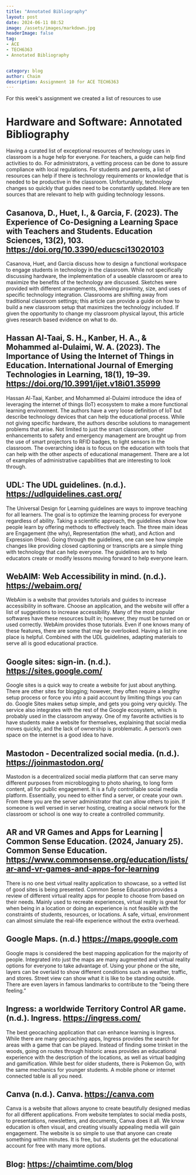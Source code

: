 ```yaml
---
title: "Annotated Bibliography"
layout: post
date: 2024-06-11 08:52
image: /assets/images/markdown.jpg
headerImage: false
tag:
- ACE
- TECH6363
- Annotated Bibliography


category: blog
author: Chaim
description: Assignment 10 for ACE TECH6363
---
```


For this week's assignment we created a list of resources to use



# Hardware and Software: Annotated Bibliography

Having a curated list of exceptional resources of technology uses in classroom is a huge help for everyone. For teachers, a guide can help find activities to do. For administrators, a vetting process can be done to assure compliance with local regulations. For students and parents, a list of resources can help if there is technology requirements or knowledge that is needed to be productive in the classroom. Unfortunately, technology changes so quickly that guides need to be constantly updated. Here are ten sources that are relevant to help with guiding technology lessons. 

## Casanova, D., Huet, I., & Garcia, F. (2023). The Experience of Co-Designing a Learning Space with Teachers and Students. Education Sciences, 13(2), 103. https://doi.org/10.3390/educsci13020103
Casanova, Huet, and Garcia discuss how to design a functional workspace to engage students in technology in the classroom. While not specifically discussing hardware, the implementation of a useable classroom or area to maximize the benefits of the technology are discussed. Sketches were provided with different arrangements, showing proximity, size, and uses of specific technology integration. Classrooms are shifting away from traditional classroom settings; this article can provide a guide on how to build a new classroom setup that maximizes the technology included. If given the opportunity to change my classroom physical layout, this article gives research based evidence on what to do.

## Hassan Al-Taai, S. H., Kanber, H. A., & Mohammed al-Dulaimi, W. A. (2023). The Importance of Using the Internet of Things in Education. International Journal of Emerging Technologies in Learning, 18(1), 19–39. https://doi.org/10.3991/ijet.v18i01.35999
Hassan Al-Taai, Kanber, and Mohammed al-Dulaimi introduce the idea of leveraging the internet of things (IoT) ecosystem to make a more functional learning environment. The authors have a very loose definition of IoT but describe technology devices that can help the educational process. While not giving specific hardware, the authors describe solutions to management problems that arise. Not limited to just the smart classroom, other enhancements to safety and emergency management are brought up from the use of smart projectors to RFID badges, to light sensors in the classroom. The overarching idea is to focus on the education with tools that can help with the other aspects of educational management. There are a lot of examples of administrative capabilities that are interesting to look through. 

## UDL: The UDL guidelines. (n.d.). https://udlguidelines.cast.org/
The Universal Design for Learning guidelines are ways to improve teaching for all learners. The goal is to optimize the learning process for everyone regardless of ability. Taking a scientific approach, the guidelines show how people learn by offering methods to effectively teach. The three main ideas are Engagement (the why), Representation (the what), and Action and Expression (How). Going through the guidelines, one can see how simple changes like providing closed captioning or transcripts are a simple thing with technology that can help everyone. The guidelines are to help educators create or modify lessons moving forward to help everyone learn.

## WebAIM: Web Accessibility in mind. (n.d.). https://webaim.org/
WebAim is a website that provides tutorials and guides to increase accessibility in software. Choose an application, and the website will offer a list of suggestions to increase accessibility. Many of the most popular softwares have these resources built in; however, they must be turned on or used correctly. WebAim provides those tutorials. Even if one knows many of these features, there are some that may be overlooked. Having a list in one place is helpful. Combined with the UDL guidelines, adapting materials to serve all is good educational practice.

## Google sites: sign-in. (n.d.). https://sites.google.com/
Google sites is a quick way to create a website for just about anything. There are other sites for blogging; however, they often require a lengthy setup process or force you into a paid account by limiting things you can do. Google Sites makes setup simple, and gets you going very quickly. The service also integrates with the rest of the Google ecosystem, which is probably used in the classroom anyway. One of my favorite activities is to have students make a website for themselves, explaining that social media moves quickly, and the lack of ownership is problematic. A person’s own space on the internet is a good idea to have.

## Mastodon - Decentralized social media. (n.d.). https://joinmastodon.org/
Mastodon is a decentralized social media platform that can serve many different purposes from microblogging to photo sharing, to long form content, all for public engagement. It is a fully controllable social media platform. Essentially, you need to either find a server, or create your own. From there you are the server administrator that can allow others to join. If someone is well versed in server hosting, creating a social network for the classroom or school is one way to create a controlled community. 

## AR and VR Games and Apps for Learning | Common Sense Education. (2024, January 25). Common Sense Education. https://www.commonsense.org/education/lists/ar-and-vr-games-and-apps-for-learning
There is no one best virtual reality application to showcase, so a vetted list of good sites is being presented. Common Sense Education provides a review of different virtual reality apps for people to choose from based on their needs. Mainly used to recreate experiences, virtual reality is great for when being in a location or doing an experience is not feasible with the constraints of students, resources, or locations. A safe, virtual, environment can almost simulate the real-life experience without the extra overhead. 

## Google Maps. (n.d.) https://maps.google.com
Google maps is considered the best mapping application for the majority of people. Integrated into just the maps are many augmented and virtual reality options for everyone to take advantage of. Using your phone or the site, layers can be overlaid to show different conditions such as weather, traffic, and stores. Street view can show what it is like to be standing outside. There are even layers in famous landmarks to contribute to the ”being there feeling.” 

## Ingress: a worldwide Territory Control AR game. (n.d.). Ingress. https://ingress.com/
The best geocaching application that can enhance learning is Ingress. While there are many geocaching apps, Ingress provides the search for areas with a game that can be played. Instead of finding some trinket in the woods, going on routes through historic areas provides an educational experience with the description of the locations, as well as virtual badging and gamification. While best for older students, there is Pokemon Go, with the same mechanics for younger students. A mobile phone or internet connected table is all you need.

## Canva (n.d.). Canva. https://canva.com
Canva is a website that allows anyone to create beautifully designed medias for all different applications. From website templates to social media posts, to presentations, newsletters, and documents, Canva does it all. We know education is often visual, and creating visually appealing media will gain engagement. The website is so simple to use that anyone can create something within minutes. It is free, but all students get the educational account for free with many more options. 

## Blog: https://chaimtime.com/blog
	